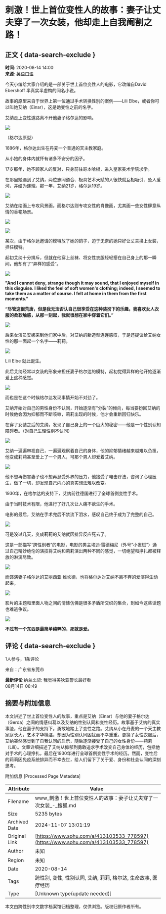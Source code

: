 # 刺激！世上首位变性人的故事：妻子让丈夫穿了一次女装，他却走上自我阉割之路！

## 正文 { data-search-exclude }


**时间**: 2020-08-14 14:00  
**来源**: [英语口语](https://www.sohu.com/?spm=smpc.content-abroad.content.1.1730984424623pi67Keb)

今天小编给大家介绍的是一部关于世上首位变性人的电影，它改编自David Ebershoff 半真实半虚构的同名小说。

故事的原型来自于世界上第一位通过手术转换性别的案例——Lili Elbe，或者你可以叫她艾纳（Einar），这是她变性之前的名字。

艾纳走上变性道路离不开他妻子格尔达的影响。

![](http://p8.itc.cn/q_70/images03/20200814/ed87fb583bbb4e79b2933b6cc529a777.png)

（格尔达原型）

1886年，格尔达出生在丹麦一个普通的天主教家庭。

从小她的身体内就怀有诸多不安分的因子。

17岁那年，她不顾家人的反对，只身前往哥本哈根，进入皇家美术学院求学。

在那里她遇到了艾纳，两位志同道合、极具艺术天赋的人很快就互相吸引、坠入爱河，并结为连理。那一年，艾纳21岁，格尔达19岁。

![](http://p5.itc.cn/q_70/images03/20200814/f769064f5dfc4dab8eaacbd3c1890e5e.png)

艾纳在绘画上专攻风景画，而格尔达则专攻女性的肖像画，尤其画一些女性肆意纵情的香艳场景。

![](http://p9.itc.cn/q_70/images03/20200814/07da4d2548ae4e989407eb9772ba4fff.png)

![](http://p5.itc.cn/q_70/images03/20200814/f7cf407df4fd4327b4cddd311448552c.png)

某次，由于格尔达邀请的模特放了她的鸽子，迫于无奈的她只好让丈夫换上女装，担任模特。

起初艾纳十分排斥，但就在他穿上丝袜、将女性衣服轻轻搭在自己身上的那一瞬间，他却有了“异样的感受”。

![](http://p1.itc.cn/q_70/images03/20200814/e9efb3208be44582991d45581336a530.jpeg)

**"And I cannot deny, strange though it may sound, that I enjoyed myself in this disguise. I liked the feel of soft women's clothing; indeed, I seemed to take them as a matter of course. I felt at home in them from the first moments."**

**“尽管这很荒唐，但是我无法否认自己很享受在这种装扮下的乐趣，我喜欢女人衣服的柔软触感，从那一刻起，我就很想在家中穿着它们。”**

![](http://p6.itc.cn/q_70/images03/20200814/82b0e6911a09428882fa0349c001d0b9.png)

后来女演员安娜来到他们家中后，对艾纳的新造型连连感叹，于是还提议给艾纳女性的那一面起一个名字——莉莉。

![](http://p0.itc.cn/q_70/images03/20200814/4606fcefb4ca457e9e6a7bbe2d1e1280.gif)

Lili Elbe 就此诞生。

此后艾纳经常以女装的形象来担任妻子格尔达的模特，起初觉得异样的他开始逐渐爱上这种感觉。

![](http://p5.itc.cn/q_70/images03/20200814/e73af540f03f4c2096bf2c0fc88c6f80.png)

而也是在这个时候格尔达发现事情开始不对劲了。

艾纳开始对自己的男性身份不认同，开始逐渐有“分裂”的倾向，每当要扮回艾纳的时候他会因为抑郁而不断咳嗽，莉莉出现的时候，他才会重新回归快乐。

在穿了女装之后的艾纳，发现了自己身上的一个巨大的秘密——他是一个性别认知障碍者。（对自己生理性别不认同）

![](http://p2.itc.cn/q_70/images03/20200814/b75077a75e9b4b23a46bf9e34bde7f27.jpeg)

艾纳一遍遍审视自己，一遍遍观察着自己的身体，他的抑郁情绪越来越难以负担，他变成莉莉甚至爱上了一个男人，可那个男人却爱着艾纳。

![](http://p1.itc.cn/q_70/images03/20200814/f17676be669542da849ad794049717e9.png)

他不想再伤害妻子也不想再忍受外界的压力，他接受了电击疗法，咨询了心理医生，做了一切，却发现自己内心的真实想法难以改变。

1930年，在格尔达的支持下，艾纳前往德国进行了全球首例变性手术。

由于当时技术有限，他进行了好几次让人痛不欲生的手术。

电影的最后，艾纳在手术完后不禁流下泪水，感叹自己终于成为了完整的自己。

![](http://p5.itc.cn/q_70/images03/20200814/31e0375c47e84075ac5cd6a576c35a1d.png)

可是没过几天，变成莉莉的艾纳就因排异反应死去了。

这是一部描写“跨性别者”的电影，电影的男主埃迪·雷德梅尼（外号“小雀斑”）通过自己精妙绝伦的演技将艾纳和莉莉演出两种不同的感觉，一切绝望和挣扎都被释放的淋漓尽致。

![](http://p5.itc.cn/q_70/images03/20200814/ac63da9edc814d4bab41491eaf6f75ba.jpeg)

而饰演妻子格尔达的艾丽西亚·维坎德，也将格尔达对艾纳不离不弃的爱演得生动起来。

![](http://p2.itc.cn/q_70/images03/20200814/90910b9f1f3945ba98ce5f3b4740aa38.jpeg)

影片的主题和里面人物之间的情愫仿佛是很多矛盾所交织的集合，到如今这些话题也难逃争议。

![](http://p2.itc.cn/q_70/images03/20200814/cf35fd1b4c69492fa2513fb75a71bde7.png)

**不过有一个东西是最简单纯粹的，那就是爱。**

## 评论 { data-search-exclude }

1人参与，1条评论

来自：广东省东莞市

**最新评论**
纳兰尐柒: 我觉得美狄亚警长最好看  
08月14日 06:49

## 摘要与附加信息

<!-- tcd_abstract -->
本文讲述了世上首位变性人的故事，重点是艾纳（Einar）与他的妻子格尔达（Gerda）之间的情感纠葛以及艾纳的性别认同和变性经历。故事基于艾纳的真实事迹，他在妻子的支持下，勇敢地踏上了变性之路。艾纳从小在丹麦的一个天主教家庭长大，艺术才华横溢，却因为性别认同困扰而不幸重重。更换了女性衣服后，艾纳突然感觉到了自我认同的启示，随后逐渐接受了自己的女性身份——莉莉（Lili）。文章详细描述了艾纳从抑郁到勇敢追求手术改变自己身体的经历，包括他对手术的心理挣扎，最后在1930年进行全球首例变性手术的经历。然而，变性后的莉莉因免疫系统排异而不幸去世，给人们留下了关于爱、身份和社会认同的深刻思考。
<!-- tcd_abstract_end -->

附加信息 [Processed Page Metadata]

| Attribute       | Value                                  |
|-----------------|----------------------------------------|
| Filename        | www_刺激！世上首位变性人的故事：妻子让丈夫穿了一次女装_-_搜狐.md                             |
| Size            | 5235 bytes                           |
| Archived Date   | 2024-11-07 13:01:19                             |
| Original Link   | [https://www.sohu.com/a/413103533_778597](https://www.sohu.com/a/413103533_778597)                       |
| Author          | 未知                               |
| Region          | 未知                               |
| Date            | 2020-08-14                                 |
| Tags            | 跨性别, 变性, 性别认同, 艾纳, 莉莉, 格尔达, 生命故事, 医疗经历                                 |
| Type            | [Unknown type(update needed)]                                 |
<!-- tcd_table_end -->

本文由跨性别中文数字档案馆归档整理，仅供浏览。版权归原作者所有。
